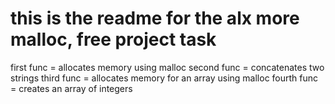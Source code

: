 this is the readme for the alx more malloc, free project task
==================================================================
first func =  allocates memory using malloc
second func = concatenates two strings
third func = allocates memory for an array using malloc
fourth func = creates an array of integers
